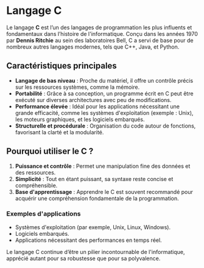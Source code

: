 # Langage C

Le langage **C** est l’un des langages de programmation les plus influents et fondamentaux dans l’histoire de l'informatique. Conçu dans les années 1970 par **Dennis Ritchie** au sein des laboratoires Bell, C a servi de base pour de nombreux autres langages modernes, tels que C++, Java, et Python.

## Caractéristiques principales
- **Langage de bas niveau** : Proche du matériel, il offre un contrôle précis sur les ressources systèmes, comme la mémoire.
- **Portabilité** : Grâce à sa conception, un programme écrit en C peut être exécuté sur diverses architectures avec peu de modifications.
- **Performance élevée** : Idéal pour les applications nécessitant une grande efficacité, comme les systèmes d'exploitation (exemple : Unix), les moteurs graphiques, et les logiciels embarqués.
- **Structurelle et procédurale** : Organisation du code autour de fonctions, favorisant la clarté et la modularité.

## Pourquoi utiliser le C ?
1. **Puissance et contrôle** : Permet une manipulation fine des données et des ressources.
2. **Simplicité** : Tout en étant puissant, sa syntaxe reste concise et compréhensible.
3. **Base d'apprentissage** : Apprendre le C est souvent recommandé pour acquérir une compréhension fondamentale de la programmation.

### Exemples d'applications
- Systèmes d'exploitation (par exemple, Unix, Linux, Windows).
- Logiciels embarqués.
- Applications nécessitant des performances en temps réel.

Le langage C continue d’être un pilier incontournable de l'informatique, apprécié autant pour sa robustesse que pour sa polyvalence.

